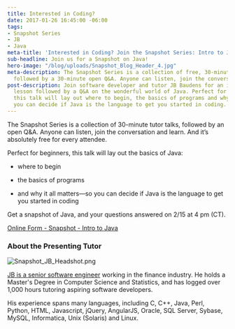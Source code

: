 ```yaml
---
title: Interested in Coding?
date: 2017-01-26 16:45:00 -06:00
tags:
- Snapshot Series
- JB
- Java
meta-title: 'Interested in Coding? Join the Snapshot Series: Intro to Java'
sub-headline: Join us for a Snapshot on Java!
hero-image: "/blog/uploads/Snapshot_Blog_Header_4.jpg"
meta-description: The Snapshot Series is a collection of free, 30-minute tutor talks
  followed by a 30-minute open Q&A. Anyone can listen, join the conversation and learn.
post-description: Join software developer and tutor JB Baudens for an introductory
  lesson followed by a Q&A on the wonderful world of Java. Perfect for beginners,
  this talk will lay out where to begin, the basics of programs and why it all matters—so
  you can decide if Java is the language to get you started in coding.
---
```


The Snapshot Series is a collection of 30-minute tutor talks, followed by an open Q&A. Anyone can listen, join the conversation and learn. And it’s absolutely free for every attendee.

Perfect for beginners, this talk will lay out the basics of Java:

* where to begin

* the basics of programs

* and why it all matters—so you can decide if Java is the language to get you started in coding

Get a snapshot of Java, and your questions answered on 2/15 at 4 pm (CT).



<div class="form-wrapper">
<script type="text/javascript" src="https://wyzant.formstack.com/forms/js.php/snapshot_intro_to_java">
</script>
<noscript>
<a href="https://wyzant.formstack.com/forms/snapshot_intro_to_java" title="Online Form">Online Form - Snapshot - Intro to Java</a>
</noscript>
<div style="text-align:right; font-size:x-small;">
</div>
</div>


### About the Presenting Tutor

![Snapshot_JB_Headshot.png](/blog/uploads/Snapshot_JB_Headshot.png)

[JB is a senior software engineer](https://www.wyzant.com/match/tutor/82161840) working in the finance industry. He holds a Master's Degree in Computer Science and Statistics, and has logged over 1,000 hours tutoring aspiring software developers.

His experience spans many languages, including C, C\+\+, Java, Perl, Python, HTML, Javascript, jQuery, AngularJS, Oracle, SQL Server, Sybase, MySQL, Informatica, Unix (Solaris) and Linux.
